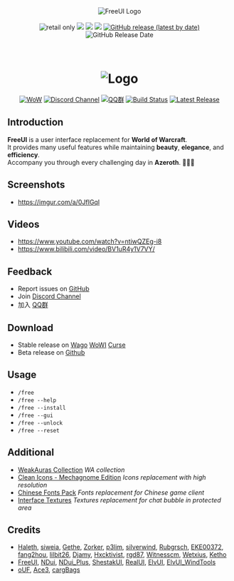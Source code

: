 <div align="center">
<img src="https://i.imgur.com/tmqVAhI.png" title="FreeUI Logo" />
<br />
<br />
<img src="https://img.shields.io/badge/WoW-retail-orange" title="retail only" />
<a href="https://discord.gg/86wbfZXxn7" title="join Discord channel"><img src="https://img.shields.io/discord/242811601260904450?color=7289DA&label=Discord" /></a>
<a href="https://qm.qq.com/cgi-bin/qm/qr?k=ogz72zoE_fczw2Umsma71XALjWitQ3zk" title="加入QQ群"><img src="https://img.shields.io/badge/QQ群-203621176-ff69b4" /></a>
<a href="https://github.com/Solor/FreeUI/actions" title="bulid passing"><img src="https://img.shields.io/github/workflow/status/Solor/FreeUI/Release" /></a>
<a href="https://github.com/Solor/FreeUI/releases" title="download latest release"><img alt="GitHub release (latest by date)" src="https://img.shields.io/github/v/release/Solor/FreeUI"></a>
<img alt="GitHub Release Date" src="https://img.shields.io/github/release-date/Solor/FreeUI" title="release date" />
</div>
<br />
<br />

<div align="center">

# ![Logo](https://i.imgur.com/tmqVAhI.png)
[![WoW](https://img.shields.io/badge/WoW-Retail-orange)]()
[![Discord Channel](https://img.shields.io/badge/discord-FreeUI-7983f5)](https://discord.gg/86wbfZXxn7)
[![QQ群](https://img.shields.io/badge/QQ群-203621176-ff69b4)](https://qm.qq.com/cgi-bin/qm/qr?k=ogz72zoE_fczw2Umsma71XALjWitQ3zk)
[![Build Status](https://img.shields.io/github/workflow/status/Solor/FreeUI/Release)](https://github.com/Solor/FreeUI/actions)
[![Latest Release](https://img.shields.io/github/v/release/Solor/FreeUI)](https://github.com/Solor/FreeUI/releases)

</div>


## Introduction
**FreeUI** is a user interface replacement for **World of Warcraft**.  
It provides many useful features while maintaining **beauty**, **elegance**, and **efficiency**.  
Accompany you through every challenging day in **Azeroth**. 💖💖💖

## Screenshots
*  https://imgur.com/a/0JfIGql

## Videos
*  https://www.youtube.com/watch?v=ntiwQZEg-i8
*  https://www.bilibili.com/video/BV1uR4y1V7VY/

## Feedback
*  Report issues on [GitHub](https://github.com/Solor/FreeUI/issues)
*  Join [Discord Channel](https://discord.gg/86wbfZXxn7)
*  加入 [QQ群](https://qm.qq.com/cgi-bin/qm/qr?k=ogz72zoE_fczw2Umsma71XALjWitQ3zk)

## Download
*  Stable release on [Wago](https://addons.wago.io/addons/freeui) [WoWI](https://www.wowinterface.com/downloads/info23258-FreeUI.html#info) [Curse](https://www.curseforge.com/wow/addons/freeui)
*  Beta release on [Github](https://github.com/Solor/FreeUI/releases)

## Usage
*  `/free`
*  `/free --help`
*  `/free --install`
*  `/free --gui`
*  `/free --unlock`
*  `/free --reset`

## Additional
*  [WeakAuras Collection](https://wago.io/WloMMMBpx) *WA collection*
*  [Clean Icons - Mechagnome Edition](https://github.com/AcidWeb/Clean-Icons-Mechagnome-Edition) *Icons replacement with high resolution*
*  [Chinese Fonts Pack](https://1drv.ms/u/s!AocaDk73Gt7sgrk6bdKqfZGZQMQA2Q?e=QwjHh2) *Fonts replacement for Chinese game client*
*  [Interface Textures](https://1drv.ms/u/s!AocaDk73Gt7sgrlAYVUKxYvs3pCGFg?e=KpJOfv) *Textures replacement for chat bubble in protected area*

## Credits
*  [Haleth](https://github.com/Haleth), [siweia](https://github.com/siweia), [Gethe](https://github.com/Gethe), [Zorker](https://github.com/zorker), [p3lim](https://github.com/p3lim), [silverwind](https://github.com/silverwind), [Rubgrsch](https://github.com/Rubgrsch), [EKE00372](https://github.com/EKE00372), [fang2hou](https://github.com/fang2hou), [lilbit26](https://github.com/lilbit26), [Djamy](https://github.com/Djamy), [Hxcktivist](https://github.com/Hxcktivist), [rgd87](https://github.com/rgd87), [Witnesscm](https://github.com/Witnesscm), [Wetxius](https://github.com/Wetxius), [Ketho](https://github.com/Ketho)
*  [FreeUI](https://github.com/Haleth/FreeUI), [NDui](https://github.com/siweia/NDui), [NDui_Plus](https://github.com/Witnesscm/NDui_Plus), [ShestakUI](https://github.com/Shestak/ShestakUI), [RealUI](https://github.com/RealUI/RealUI), [ElvUI](https://github.com/tukui-org/ElvUI), [ElvUI_WindTools](https://github.com/fang2hou/ElvUI_WindTools)
*  [oUF](https://github.com/oUF-wow/oUF), [Ace3](https://www.wowace.com/projects/ace3), [cargBags](https://github.com/cschomburg/cargBags)

